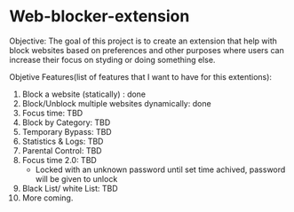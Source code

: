 # Web-blocker-extension
Objective:
  The goal of this project is to create an extension that help with block websites based on preferences and other purposes where users can increase their focus on styding or doing something else.

Objetive Features(list of features that I want to have for this extentions):

1. Block a website (statically) : done
2. Block/Unblock multiple websites dynamically: done
3. Focus time: TBD
4. Block by Category: TBD
5. Temporary Bypass: TBD
6. Statistics & Logs: TBD
7. Parental Control: TBD
8. Focus time 2.0: TBD
    - Locked with an unknown password until set time achived, password will be given to unlock
9. Black List/ white List: TBD
10. More coming.
